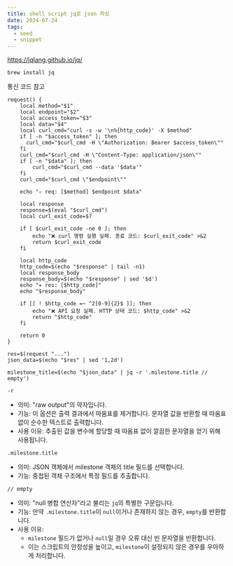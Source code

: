 ```yaml
---
title: shell script jq로 json 파싱
date: 2024-07-24
tags:
  - seed
  - snippet
---
```


https://jqlang.github.io/jq/
```shell
brew install jq
```

통신 코드 참고
```shell
request() {
    local method="$1"
    local endpoint="$2"
    local access_token="$3"
    local data="$4"
    local curl_cmd="curl -s -w '\n%{http_code}' -X $method"
    if [ -n "$access_token" ]; then
      curl_cmd="$curl_cmd -H \"Authorization: Bearer $access_token\""
    fi
    curl_cmd="$curl_cmd -H \"Content-Type: application/json\""
    if [ -n "$data" ]; then
        curl_cmd="$curl_cmd --data '$data'"
    fi
    curl_cmd="$curl_cmd \"$endpoint\""

    echo "✧ req: [$method] $endpoint $data"

    local response
    response=$(eval "$curl_cmd")
    local curl_exit_code=$?

    if [ $curl_exit_code -ne 0 ]; then
        echo "❌ curl 명령 실행 실패. 종료 코드: $curl_exit_code" >&2
        return $curl_exit_code
    fi

    local http_code
    http_code=$(echo "$response" | tail -n1)
    local response_body
    response_body=$(echo "$response" | sed '$d')
    echo "✦ res: [$http_code]"
    echo "$response_body"

    if [[ ! $http_code =~ ^2[0-9]{2}$ ]]; then
        echo "❌ API 요청 실패. HTTP 상태 코드: $http_code" >&2
        return "$http_code"
    fi

    return 0
}
```


```shell
res=$(request "...")
json_data=$(echo "$res" | sed '1,2d')
```

```shell
milestone_title=$(echo "$json_data" | jq -r '.milestone.title // empty')
```

`-r`
- 의미: "raw output"의 약자입니다.
- 기능: 이 옵션은 출력 결과에서 따옴표를 제거합니다. 문자열 값을 반환할 때 따옴표 없이 순수한 텍스트로 출력합니다.
- 사용 이유: 추출된 값을 변수에 할당할 때 따옴표 없이 깔끔한 문자열을 얻기 위해 사용됩니다.

`.milestone.title`
- 의미: JSON 객체에서 milestone 객체의 title 필드를 선택합니다.
- 기능: 중첩된 객체 구조에서 특정 필드를 추출합니다.

`// empty`
- 의미: "null 병합 연산자"라고 불리는 `jq`의 특별한 구문입니다.
- 기능: 만약 `.milestone.title`이 `null`이거나 존재하지 않는 경우, `empty`를 반환합니다.
- 사용 이유:
    - `milestone` 필드가 없거나 `null`일 경우 오류 대신 빈 문자열을 반환합니다.
    - 이는 스크립트의 안정성을 높이고, `milestone`이 설정되지 않은 경우를 우아하게 처리합니다.
